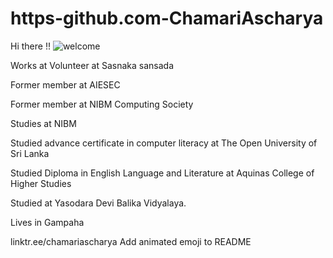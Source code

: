 # https-github.com-ChamariAscharya
Hi there !!
![welcome]([URL](https://raw.githubusercontent.com/ChamariAscharya/ChamariAscharya/ac85b13a704a898ea8cd60757cca9b73b29ec535/hi%20(1).gif))




Works at Volunteer at Sasnaka sansada

Former member at AIESEC

Former member at NIBM Computing Society

Studies at NIBM

Studied advance certificate in computer literacy at The Open University of Sri Lanka

Studied Diploma in English Language and Literature at Aquinas College of Higher Studies

Studied at Yasodara Devi Balika Vidyalaya.

Lives in Gampaha



linktr.ee/chamariascharya
Add animated emoji to README
